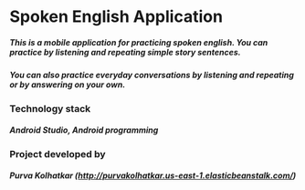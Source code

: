 # Spoken English Application
##### This is a mobile application for practicing spoken english. You can practice by listening and repeating simple story sentences.
##### You can also practice everyday conversations by listening and repeating or by answering on your own. 
### Technology stack
##### Android Studio, Android programming
### Project developed by
##### Purva Kolhatkar (http://purvakolhatkar.us-east-1.elasticbeanstalk.com/)
